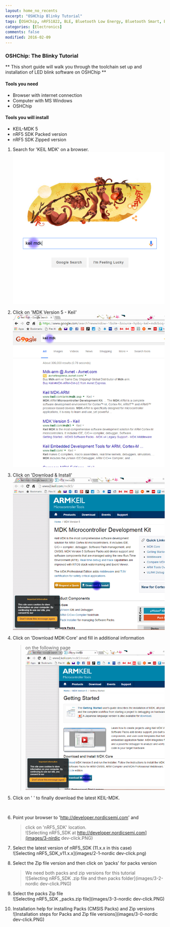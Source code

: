 ```yaml
---
layout: home_no_recents
excerpt: "OSHChip Blinky Tutorial"
tags: [OSHChip, nRF51822, BLE, Bluetooth Low Energy, Bluetooth Smart, Blinky, Tutorial]
categories: [Electronics]
comments: false
modified: 2016-02-09
---
```


### OSHChip: The Blinky Tutorial

** This short guide will walk you through the toolchain set up and installation
of LED blink software on OSHChip **

#### Tools you need ####
- Browser with internet connection
- Computer with MS Windows
- OSHChip


#### Tools you will install ####
- KEIL-MDK 5
- nRF5 SDK Packed version
- nRF5 SDK Zipped version

1.  Search for 'KEIL MDK' on a browser.
    <BR>![Googling KEIL MDK](images/1-google-click.PNG)

2.  Click on 'MDK Version 5 - Keil'
    <BR>![Selecting MDK Version 5](images/1-1-google-click.PNG)

3.  Click on 'Download & Install'
    <BR>![Selecting Download & Install](images/2-keil-click.PNG)

4.  Click on 'Download MDK-Core' and fill in additional information
    >on the following page
    <BR>![Selecting Download MDK-Core](images/2-1-keil-click.PNG)

5.  Click on '   ' to finally download the latest KEIL-MDK.
<BR>

6.  Point your browser to 'http://developer.nordicsemi.com' and
    >click on 'nRF5_SDK' location.
    <BR>![Selecting nRF5_SDK at http://developer.nordicsemi.com](images/3-nirdic dev-click.PNG)

7.  Select the latest version of nRF5_SDK (11.x.x in this case)
    <BR>![Selecting nRF5_SDK_v11.x.x](images/2-1-nordic dev-click.png)

8.  Select the Zip file version and then click on 'packs' for packs version
    >We need both packs and zip versions for this tutorial
    <BR>![Selecting nRF5_SDK .zip file and then packs folder](images/3-2-nordic dev-click.PNG)

9.  Select the packs Zip file
    <BR>![Selecting nRF5_SDK _packs.zip file](images/3-3-nordic dev-click.PNG)

10. Installation help for installing Packs (CMSIS Packs) and Zip versions
    <BR>![Installation steps for Packs and Zip file versions](images/3-0-nordic dev-click.PNG)


